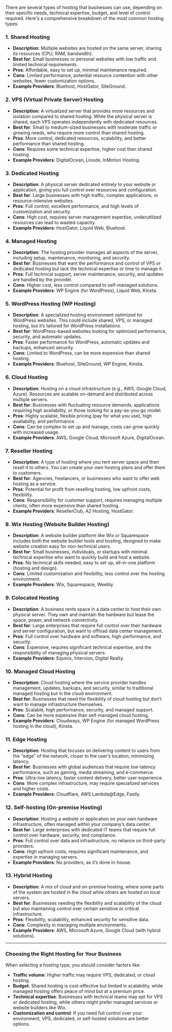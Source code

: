 There are several types of hosting that businesses can use, depending on their specific needs, technical expertise, budget, and level of control required. Here's a comprehensive breakdown of the most common hosting types:

### 1. **Shared Hosting**
   - **Description**: Multiple websites are hosted on the same server, sharing its resources (CPU, RAM, bandwidth).
   - **Best for**: Small businesses or personal websites with low traffic and limited technical requirements.
   - **Pros**: Affordable, easy to set up, minimal maintenance required.
   - **Cons**: Limited performance, potential resource contention with other websites, fewer customization options.
   - **Example Providers**: Bluehost, HostGator, SiteGround.

### 2. **VPS (Virtual Private Server) Hosting**
   - **Description**: A virtualized server that provides more resources and isolation compared to shared hosting. While the physical server is shared, each VPS operates independently with dedicated resources.
   - **Best for**: Small to medium-sized businesses with moderate traffic or growing needs, who require more control than shared hosting.
   - **Pros**: More control, dedicated resources, scalability, and better performance than shared hosting.
   - **Cons**: Requires some technical expertise, higher cost than shared hosting.
   - **Example Providers**: DigitalOcean, Linode, InMotion Hosting.

### 3. **Dedicated Hosting**
   - **Description**: A physical server dedicated entirely to your website or application, giving you full control over resources and configuration.
   - **Best for**: Large businesses with high traffic, complex applications, or resource-intensive websites.
   - **Pros**: Full control, excellent performance, and high levels of customization and security.
   - **Cons**: High cost, requires server management expertise, underutilized resources can lead to wasted capacity.
   - **Example Providers**: HostGator, Liquid Web, Bluehost.

### 4. **Managed Hosting**
   - **Description**: The hosting provider manages all aspects of the server, including setup, maintenance, monitoring, and security.
   - **Best for**: Businesses that want the performance and control of VPS or dedicated hosting but lack the technical expertise or time to manage it.
   - **Pros**: Full technical support, server maintenance, security, and updates are handled by the provider.
   - **Cons**: Higher cost, less control compared to self-managed solutions.
   - **Example Providers**: WP Engine (for WordPress), Liquid Web, Kinsta.

### 5. **WordPress Hosting (WP Hosting)**
   - **Description**: A specialized hosting environment optimized for WordPress websites. This could include shared, VPS, or managed hosting, but it’s tailored for WordPress installations.
   - **Best for**: WordPress-based websites looking for optimized performance, security, and automatic updates.
   - **Pros**: Faster performance for WordPress, automatic updates and backups, enhanced security.
   - **Cons**: Limited to WordPress, can be more expensive than shared hosting.
   - **Example Providers**: Bluehost, SiteGround, WP Engine, Kinsta.

### 6. **Cloud Hosting**
   - **Description**: Hosting on a cloud infrastructure (e.g., AWS, Google Cloud, Azure). Resources are scalable on-demand and distributed across multiple servers.
   - **Best for**: Businesses with fluctuating resource demands, applications requiring high availability, or those looking for a pay-as-you-go model.
   - **Pros**: Highly scalable, flexible pricing (pay for what you use), high availability, and performance.
   - **Cons**: Can be complex to set up and manage, costs can grow quickly with increased usage.
   - **Example Providers**: AWS, Google Cloud, Microsoft Azure, DigitalOcean.

### 7. **Reseller Hosting**
   - **Description**: A type of hosting where you rent server space and then resell it to others. You can create your own hosting plans and offer them to customers.
   - **Best for**: Agencies, freelancers, or businesses who want to offer web hosting as a service.
   - **Pros**: Potential for profit from reselling hosting, low upfront costs, flexibility.
   - **Cons**: Responsibility for customer support, requires managing multiple clients, often more expensive than shared hosting.
   - **Example Providers**: ResellerClub, A2 Hosting, HostGator.

### 8. **Wix Hosting (Website Builder Hosting)**
   - **Description**: A website builder platform like Wix or Squarespace includes both the website builder tools and hosting, designed to make website creation easy for non-technical users.
   - **Best for**: Small businesses, individuals, or startups with minimal technical expertise who want to quickly build and host a website.
   - **Pros**: No technical skills needed, easy to set up, all-in-one platform (hosting and design).
   - **Cons**: Limited customization and flexibility, less control over the hosting environment.
   - **Example Providers**: Wix, Squarespace, Weebly.

### 9. **Colocated Hosting**
   - **Description**: A business rents space in a data center to host their own physical server. They own and maintain the hardware but lease the space, power, and network connectivity.
   - **Best for**: Large enterprises that require full control over their hardware and server configuration, but want to offload data center management.
   - **Pros**: Full control over hardware and software, high-performance, and security.
   - **Cons**: Expensive, requires significant technical expertise, and the responsibility of managing physical servers.
   - **Example Providers**: Equinix, Interxion, Digital Realty.

### 10. **Managed Cloud Hosting**
   - **Description**: Cloud hosting where the service provider handles management, updates, backups, and security, similar to traditional managed hosting but in the cloud environment.
   - **Best for**: Businesses that need the flexibility of cloud hosting but don’t want to manage infrastructure themselves.
   - **Pros**: Scalable, high performance, security, and managed support.
   - **Cons**: Can be more expensive than self-managed cloud hosting.
   - **Example Providers**: Cloudways, WP Engine (for managed WordPress hosting in the cloud), Kinsta.

### 11. **Edge Hosting**
   - **Description**: Hosting that focuses on delivering content to users from the "edge" of the network, closer to the user’s location, minimizing latency.
   - **Best for**: Businesses with global audiences that require low-latency performance, such as gaming, media streaming, and e-commerce.
   - **Pros**: Ultra-low latency, faster content delivery, better user experience.
   - **Cons**: More complex infrastructure, may require specialized services and higher costs.
   - **Example Providers**: Cloudflare, AWS Lambda@Edge, Fastly.

### 12. **Self-hosting (On-premise Hosting)**
   - **Description**: Hosting a website or application on your own hardware infrastructure, often managed within your company’s data center.
   - **Best for**: Large enterprises with dedicated IT teams that require full control over hardware, security, and compliance.
   - **Pros**: Full control over data and infrastructure, no reliance on third-party providers.
   - **Cons**: High upfront costs, requires significant maintenance, and expertise in managing servers.
   - **Example Providers**: No providers, as it’s done in-house.

### 13. **Hybrid Hosting**
   - **Description**: A mix of cloud and on-premise hosting, where some parts of the system are hosted in the cloud while others are hosted on local servers.
   - **Best for**: Businesses needing the flexibility and scalability of the cloud but also maintaining control over certain sensitive or critical infrastructure.
   - **Pros**: Flexibility, scalability, enhanced security for sensitive data.
   - **Cons**: Complexity in managing multiple environments.
   - **Example Providers**: AWS, Microsoft Azure, Google Cloud (with hybrid solutions).

---

### Choosing the Right Hosting for Your Business
When selecting a hosting type, you should consider factors like:
- **Traffic volume**: Higher traffic may require VPS, dedicated, or cloud hosting.
- **Budget**: Shared hosting is cost-effective but limited in scalability, while managed hosting offers peace of mind but at a premium price.
- **Technical expertise**: Businesses with technical teams may opt for VPS or dedicated hosting, while others might prefer managed services or website builders like Wix.
- **Customization and control**: If you need full control over your environment, VPS, dedicated, or self-hosted solutions are better options.